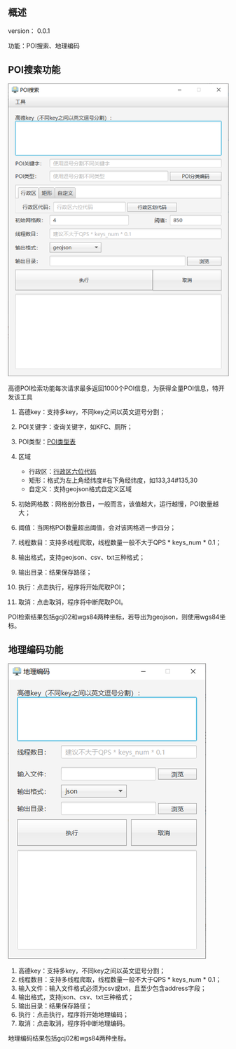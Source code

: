 ## 概述

version： 0.0.1

功能：POI搜索、地理编码

## POI搜索功能

![img.png](image/poi.png)

高德POI检索功能每次请求最多返回1000个POI信息，为获得全量POI信息，特开发该工具

1. 高德key：支持多key，不同key之间以英文逗号分割；
2. POI关键字：查询关键字，如KFC、厕所；
3. POI类型：[POI类型表](https://lbs.amap.com/api/webservice/download)
4. 区域
    + 行政区：[行政区六位代码](http://www.mca.gov.cn//article/sj/xzqh/2020/202006/202008310601.shtml)
    + 矩形：格式为左上角经纬度#右下角经纬度，如133,34#135,30
    + 自定义：支持geojson格式自定义区域

5. 初始网格数：网格剖分数目，一般而言，该值越大，运行越慢，POI数量越大；
6. 阈值：当网格POI数量超出阈值，会对该网格进一步四分；
7. 线程数目：支持多线程爬取，线程数量一般不大于QPS * keys_num * 0.1；
8. 输出格式，支持geojson、csv、txt三种格式；
9. 输出目录：结果保存路径；
10. 执行：点击执行，程序将开始爬取POI；
11. 取消：点击取消，程序将中断爬取POI。

POI检索结果包括gcj02和wgs84两种坐标，若导出为geojson，则使用wgs84坐标。

## 地理编码功能

![img.png](image/geocoding.png)

1. 高德key：支持多key，不同key之间以英文逗号分割；
2. 线程数目：支持多线程爬取，线程数量一般不大于QPS * keys_num * 0.1；
3. 输入文件：输入文件格式必须为csv或txt，且至少包含address字段；
4. 输出格式，支持json、csv、txt三种格式；
5. 输出目录：结果保存路径；
10. 执行：点击执行，程序将开始地理编码；
11. 取消：点击取消，程序将中断地理编码。

地理编码结果包括gcj02和wgs84两种坐标。
